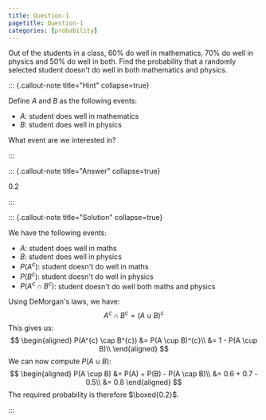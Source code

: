 ```yaml
---
title: Question-1
pagetitle: Question-1
categories: [probability]
---
```


Out of the students in a class, $60\%$ do well in mathematics, $70\%$ do well in physics and $50\%$ do well in both. Find the probability that a randomly selected student doesn't do well in both mathematics and physics.

::: {.callout-note title="Hint" collapse=true}

Define $A$ and $B$ as the following events:

- $A$: student does well in mathematics
- $B$: student does well in physics

What event are we interested in?

:::

::: {.callout-note title="Answer" collapse=true}

$0.2$

:::

::: {.callout-note title="Solution" collapse=true}

We have the following events:

- $A$: student does well in maths
- $B$: student does well in physics
- $P(A^{c})$: student doesn't do well in maths
- $P(B^{c})$: student doesn't do well in physics
- $P(A^{c} \cap B^{c})$: student doesn't do well both maths and physics

Using DeMorgan's laws, we have:
$$
A^{c} \cap B^{c} = (A \cup B)^{c}
$$
This gives us:
$$
\begin{aligned}
P(A^{c} \cap B^{c}) &= P(A \cup B)^{c}\\
&= 1 - P(A \cup B)\\
\end{aligned}
$$
We can now compute $P(A \cup B)$:
$$
\begin{aligned}
P(A \cup B) &= P(A) + P(B) - P(A \cap B)\\
&= 0.6 + 0.7 - 0.5\\
&= 0.8
\end{aligned}
$$
The required probability is therefore $\boxed{0.2}$.

:::